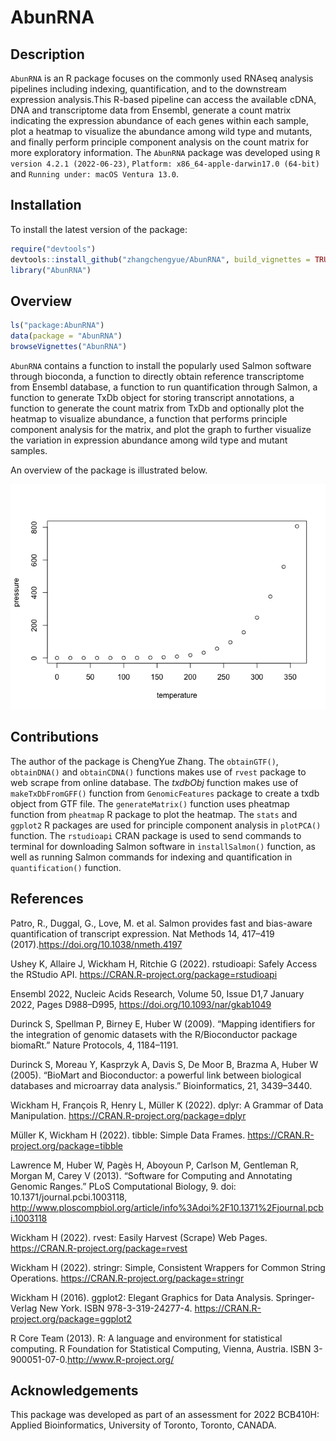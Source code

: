 
<!-- README.md is generated from README.Rmd. Please edit that file -->

# AbunRNA

<!-- badges: start -->
<!-- badges: end -->

## Description

`AbunRNA` is an R package focuses on the commonly used RNAseq analysis
pipelines including indexing, quantification, and to the downstream
expression analysis.This R-based pipeline can access the available cDNA,
DNA and transcriptome data from Ensembl, generate a count matrix
indicating the expression abundance of each genes within each sample,
plot a heatmap to visualize the abundance among wild type and mutants,
and finally perform principle component analysis on the count matrix for
more exploratory information. The `AbunRNA` package was developed using
`R version 4.2.1 (2022-06-23)`,
`Platform: x86_64-apple-darwin17.0 (64-bit)` and
`Running under: macOS Ventura 13.0`.

## Installation

To install the latest version of the package:

``` r
require("devtools")
devtools::install_github("zhangchengyue/AbunRNA", build_vignettes = TRUE)
library("AbunRNA")
```

## Overview

``` r
ls("package:AbunRNA")
data(package = "AbunRNA") 
browseVignettes("AbunRNA")
```

`AbunRNA` contains a function to install the popularly used Salmon
software through bioconda, a function to directly obtain reference
transcriptome from Ensembl database, a function to run quantification
through Salmon, a function to generate TxDb object for storing
transcript annotations, a function to generate the count matrix from
TxDb and optionally plot the heatmap to visualize abundance, a function
that performs principle component analysis for the matrix, and plot the
graph to further visualize the variation in expression abundance among
wild type and mutant samples.

An overview of the package is illustrated below.

![](./inst/extdata/OVERVIEW.png)

## Contributions

The author of the package is ChengYue Zhang. The `obtainGTF()`,
`obtainDNA()` and `obtainCDNA()` functions makes use of `rvest` package
to web scrape from online database. The *txdbObj* function makes use of
`makeTxDbFromGFF()` function from `GenomicFeatures` package to create a
txdb object from GTF file. The `generateMatrix()` function uses pheatmap
function from `pheatmap` R package to plot the heatmap. The `stats` and
`ggplot2` R packages are used for principle component analysis in
`plotPCA()` function. The `rstudioapi` CRAN package is used to send
commands to terminal for downloading Salmon software in
`installSalmon()` function, as well as running Salmon commands for
indexing and quantification in `quantification()` function.

## References

Patro, R., Duggal, G., Love, M. et al. Salmon provides fast and
bias-aware quantification of transcript expression. Nat Methods 14,
417–419 (2017).https://doi.org/10.1038/nmeth.4197

Ushey K, Allaire J, Wickham H, Ritchie G (2022). rstudioapi: Safely
Access the RStudio API. <https://CRAN.R-project.org/package=rstudioapi>

Ensembl 2022, Nucleic Acids Research, Volume 50, Issue D1,7 January
2022, Pages D988–D995, <https://doi.org/10.1093/nar/gkab1049>

Durinck S, Spellman P, Birney E, Huber W (2009). “Mapping identifiers
for the integration of genomic datasets with the R/Bioconductor package
biomaRt.” Nature Protocols, 4, 1184–1191.

Durinck S, Moreau Y, Kasprzyk A, Davis S, De Moor B, Brazma A, Huber W
(2005). “BioMart and Bioconductor: a powerful link between biological
databases and microarray data analysis.” Bioinformatics, 21, 3439–3440.

Wickham H, François R, Henry L, Müller K (2022). dplyr: A Grammar of
Data Manipulation. <https://CRAN.R-project.org/package=dplyr>

Müller K, Wickham H (2022). tibble: Simple Data Frames.
<https://CRAN.R-project.org/package=tibble>

Lawrence M, Huber W, Pagès H, Aboyoun P, Carlson M, Gentleman R, Morgan
M, Carey V (2013). “Software for Computing and Annotating Genomic
Ranges.” PLoS Computational Biology, 9. doi:
10.1371/journal.pcbi.1003118,
<http://www.ploscompbiol.org/article/info%3Adoi%2F10.1371%2Fjournal.pcbi.1003118>

Wickham H (2022). rvest: Easily Harvest (Scrape) Web Pages.
<https://CRAN.R-project.org/package=rvest>

Wickham H (2022). stringr: Simple, Consistent Wrappers for Common String
Operations. <https://CRAN.R-project.org/package=stringr>

Wickham H (2016). ggplot2: Elegant Graphics for Data Analysis.
Springer-Verlag New York. ISBN 978-3-319-24277-4.
<https://CRAN.R-project.org/package=ggplot2>

R Core Team (2013). R: A language and environment for statistical
computing. R Foundation for Statistical Computing, Vienna, Austria. ISBN
3-900051-07-0.http://www.R-project.org/

## Acknowledgements

This package was developed as part of an assessment for 2022 BCB410H:
Applied Bioinformatics, University of Toronto, Toronto, CANADA.
